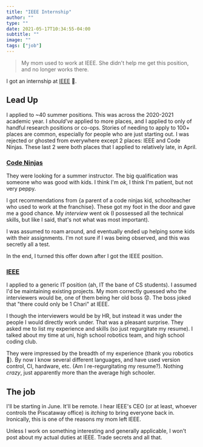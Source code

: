 ```yaml
---
title: "IEEE Internship"
author: ""
type: ""
date: 2021-05-17T10:34:55-04:00
subtitle: ""
image: ""
tags: ["job"]
---
```


> My mom used to work at IEEE. She didn't help me get this position, and no longer works there.

I got an internship at [IEEE](https://www.ieee.org/) 🥳.

## Lead Up

I applied to ~40 summer positions. This was across the 2020-2021 academic year. I *should've* applied to more places, and I applied to only of handful research positions or co-ops. Stories of needing to apply to 100+ places are common, especially for people who are just starting out. I was rejected or ghosted from everywhere except 2 places: IEEE and Code Ninjas. These last 2 were both places that I applied to relatively late, in April.

### [Code Ninjas](https://www.codeninjas.com/)

They were looking for a summer instructor. The big qualification was someone who was good with kids. I think I'm *ok*, I think I'm patient, but not very peppy.

I got recommendations from {a parent of a code ninjas kid, schoolteacher who used to work at the franchise}. These got my foot in the door and gave me a good chance. My *interview* went ok (I possessed all the technical skills, but like I said, that's not what was most important).

I was assumed to roam around, and eventually ended up helping some kids with their assignments. I'm not sure if I was being observed, and this was secretly all a test.

In the end, I turned this offer down after I got the IEEE position.

### [IEEE](https://en.wikipedia.org/wiki/Institute_of_Electrical_and_Electronics_Engineers)

I applied to a generic IT position (ah, IT the bane of CS students). I assumed I'd be maintaining existing projects. My mom correctly guessed who the interviewers would be, one of them being her old boss 😟. The boss joked that "there could only be 1 Chari" at IEEE.

I though the interviewers would be by HR, but instead it was under the people I would directly work under. That was a pleasant surprise. They asked me to list my experience and skills (so just regurgitate my resume). I talked about my time at uni, high school robotics team, and high school coding club.

They were impressed by the breadth of my experience (thank you robotics 🙏). By now I know several different languages, and have used version control, CI, hardware, etc. (Am I re-regurgitating my resume?). Nothing *crazy*, just apparently more than the average high schooler.

## The job

I'll be starting in June. It'll be remote. I hear IEEE's CEO (or at least, whoever controls the Piscataway office) is *itching* to bring everyone back in. Ironically, this is one of the reasons my mom left IEEE.

Unless I work on something interesting and generally applicable, I won't post about my actual duties at IEEE. Trade secrets and all that.
